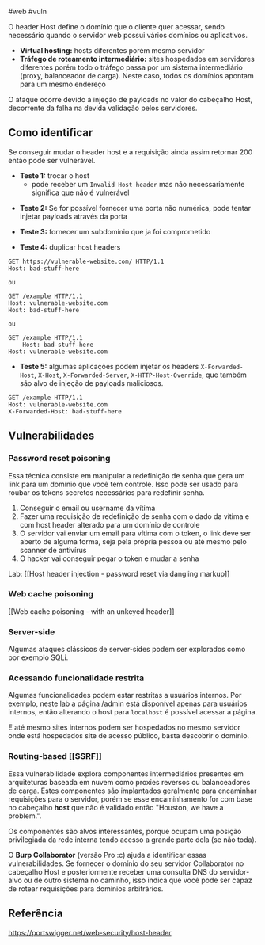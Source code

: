 #web #vuln

O header Host define o domínio que o cliente quer acessar, sendo necessário quando o servidor web possui vários domínios ou aplicativos.

- **Virtual hosting:** hosts diferentes porém mesmo servidor
- **Tráfego de roteamento intermediário:** sites hospedados em servidores diferentes porém todo o tráfego passa por um sistema intermediário (proxy, balanceador de carga). Neste caso, todos os domínios apontam para um mesmo endereço

O ataque ocorre devido à injeção de payloads no valor do cabeçalho Host, decorrente da falha na devida validação pelos servidores.

## Como identificar

Se conseguir mudar o header host e a requisição ainda assim retornar 200 então pode ser vulnerável.

- **Teste 1:** trocar o host
	- pode receber um `Invalid Host header` mas não necessariamente significa que não é vulnerável

* **Teste 2:** Se for possível fornecer uma porta não numérica, pode tentar injetar payloads através da porta

- **Teste 3:** fornecer um subdomínio que ja foi comprometido

- **Teste 4:** duplicar host headers

```
GET https://vulnerable-website.com/ HTTP/1.1 
Host: bad-stuff-here

ou

GET /example HTTP/1.1 
Host: vulnerable-website.com 
Host: bad-stuff-here

ou

GET /example HTTP/1.1 
	Host: bad-stuff-here 
Host: vulnerable-website.com
```

- **Teste 5:** algumas aplicações podem injetar os headers `X-Forwarded-Host`, `X-Host`, `X-Forwarded-Server`, `X-HTTP-Host-Override`,  que também são alvo de injeção de payloads maliciosos.

```
GET /example HTTP/1.1 
Host: vulnerable-website.com 
X-Forwarded-Host: bad-stuff-here
```

## Vulnerabilidades

### Password reset poisoning

Essa técnica consiste em manipular a redefinição de senha que gera um link para um domínio que você tem controle. Isso pode ser usado para roubar os tokens secretos necessários para redefinir senha.

1. Conseguir o email ou username da vítima
2. Fazer uma requisição de redefinição de senha com o dado da vítima e com host header alterado para um domínio de controle
3. O servidor vai enviar um email para vítima com o token, o link deve ser aberto de alguma forma, seja pela própria pessoa ou até mesmo pelo scanner de antivírus
4. O hacker vai conseguir pegar o token e mudar a senha

Lab: [[Host header injection - password reset via dangling markup]]

### Web cache poisoning

[[Web cache poisoning - with an unkeyed header]]

### Server-side

Algumas ataques clássicos de server-sides podem ser explorados como por exemplo SQLi.

### Acessando funcionalidade restrita

Algumas funcionalidades podem estar restritas a usuários internos. Por exemplo, neste [lab](https://portswigger.net/web-security/host-header/exploiting/lab-host-header-authentication-bypass) a página /admin está disponível apenas para usuários internos, então alterando o host para `localhost` é possível acessar a página.

E até mesmo sites internos podem ser hospedados no mesmo servidor onde está hospedados site de acesso público, basta descobrir o domínio.

### Routing-based [[SSRF]]

Essa vulnerabilidade explora componentes intermediários presentes em arquiteturas baseada em nuvem como proxies reversos ou balanceadores de carga. Estes componentes são implantados geralmente para encaminhar requisições para o servidor, porém se esse encaminhamento for com base no cabeçalho **host** que não é validado então "Houston, we have a problem.".

Os componentes são alvos interessantes, porque ocupam uma posição privilegiada da rede interna tendo acesso a grande parte dela (se não toda).

O **Burp Collaborator** (versão Pro :c) ajuda a identificar essas vulnerabilidades. Se fornecer o domínio do seu servidor Collaborator no cabeçalho Host e posteriormente receber uma consulta DNS do servidor-alvo ou de outro sistema no caminho, isso indica que você pode ser capaz de rotear requisições para domínios arbitrários.

## Referência
https://portswigger.net/web-security/host-header